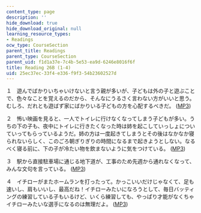 ```yaml
---
content_type: page
description: ''
hide_download: true
hide_download_original: null
learning_resource_types:
- Readings
ocw_type: CourseSection
parent_title: Readings
parent_type: CourseSection
parent_uid: f1d1a37e-7c4b-5e53-ea9d-6246e8016f6f
title: Reading 26B (1-4)
uid: 25ec37ec-33f4-e336-f9f3-54b23602527d
---
```


１　遊んでばかりいちゃいけないと言う親が多いが、子どもは外の子と遊ぶことで、色々なことを覚えるのだから、そんなにうるさく言わない方がいいと思う。むしろ、だれとも遊ばず家にばかりいる子どもの方を心配するべきだ。 ([MP3](/ans7870/21f/21f.505/f05/audio/Lesson26B-1.mp3))

２　怖い映画を見ると、一人でトイレに行けなくなってしまう子どもが多い。うちの下の子も、夜中にトイレに行きたくなった時は姉を起こしていっしょについていってもらっているようだ。姉の方は一度起きてしまうとその後はなかなか寝られないらしく、このごろ朝ぎりぎりの時間になるまで起きようとしない。なる べく寝る前に、下の子が冷たい物を飲まないように気をつけている。 ([MP3](/ans7870/21f/21f.505/f05/audio/Lesson26B-2.mp3))

３　駅から直接駐車場に通じる地下道が、工事のため先週から通れなくなって、みんな文句を言っている。 ([MP3](/ans7870/21f/21f.505/f05/audio/Lesson26B-3.mp3))

４　イチローがまたホームランを打ったって。かっこいいだけじゃなくて、足も速いし、肩もいいし、最高だね！イチローみたいになろうとして、毎日バッティングの練習している子もいるけど、いくら練習しても、やっぱり才能がなくちゃイチローみたいな選手になるのは無理だよ。 ([MP3](/ans7870/21f/21f.505/f05/audio/Lesson26B-4.mp3))